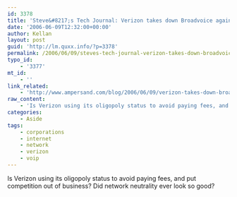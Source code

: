 ```yaml
---
id: 3378
title: 'Steve&#8217;s Tech Journal: Verizon takes down Broadvoice again (I think)'
date: '2006-06-09T12:32:00+00:00'
author: Kellan
layout: post
guid: 'http://lm.quxx.info/?p=3378'
permalink: /2006/06/09/steves-tech-journal-verizon-takes-down-broadvoice-again-i-think/
typo_id:
    - '3377'
mt_id:
    - ''
link_related:
    - 'http://www.ampersand.com/blog/2006/06/09/verizon-takes-down-broadvoice-again-i-think/'
raw_content:
    - 'Is Verizon using its oligopoly status to avoid paying fees, and put competition out of business?   Did network neutrality ever look so good?'
categories:
    - Aside
tags:
    - corporations
    - internet
    - network
    - verizon
    - voip
---
```


Is Verizon using its oligopoly status to avoid paying fees, and put competition out of business? Did network neutrality ever look so good?